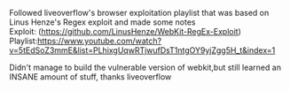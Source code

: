 Followed liveoverflow's browser exploitation playlist that was based on Linus Henze's Regex exploit and made some notes   
Exploit: (https://github.com/LinusHenze/WebKit-RegEx-Exploit)   
Playlist:https://www.youtube.com/watch?v=5tEdSoZ3mmE&list=PLhixgUqwRTjwufDsT1ntgOY9yjZgg5H_t&index=1  
  
Didn't manage to build the vulnerable version of webkit,but still learned an INSANE amount of stuff, thanks liveoverflow    
